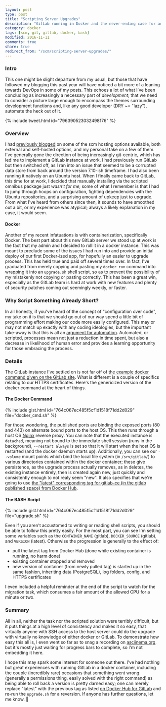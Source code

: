 ```yaml
---
layout: post
type: post
title: "Scripting Server Upgrades"
description: "GitLab running in Docker and the never-ending case for automation"
category: docker
tags: [scm, git, gitlab, docker, bash]
modified: 2016-11-11
comments: true
share: true
redirect_from: "/scm/scripting-server-upgrades/"
---
```


### Intro
This one might be slight departure from my usual, but those that have followed my blogging this past year will have noticed a bit more of a leaning towards DevOps in some of my posts. This echoes a lot of what I've been concluding as increasingly a necessary part of _development_; that we need to consider a picture large enough to encompass the themes surrounding development functions and, like any good developer (DRY ~= "lazy"), automate the heck out of it.

{% include tweet.html id="796390523032498176" %}

### Overview
I had [previously blogged](/scm/self-hosting-scm-server/) on some of the scm hosting options available, both external and self-hosted options, and my personal take on a few of them. I've generally gone the direction of being increasingly git-centric, which has led me to implement a GitLab instance at work. I had previously run GitLab but then switched off, as I ran into an issue that seemed to be a corrupted data store from back around the version 7.10-ish timeframe. I had also been running it natively on an Ubuntu host. When I finally came back to GitLab, this time for at work, I decided that manually installing via the scripted omnibus package just _wasn't for me_; some of what I remember is that I had to jump through hoops on configuration, fighting dependencies with the Ubuntu repositories, and a surprising amount of upkeep just to upgrade. From what I've heard from others since then, it sounds to have smoothed out a bit, or my experience was atypical; always a likely explanation in my case, it would seem.

#### Docker
Another of my recent infatuations is with containerization, specifically Docker. The best part about this new GitLab server we stood up at work is the fact that my admin and I decided to roll it in a docker instance. This was meant to preclude some of the issues I had run into and provide an initial deploy of our first Docker-ized app, for hopefully an easier to upgrade process. This has held true and paid off several times over. In fact, I've graduated from merely copying and pasting my `docker run` command into wrapping it into an `upgrade.sh` shell script, so as to prevent the possibility of my mistakenly not copying or pasting correctly. This has been a great win, especially as the GitLab team is hard at work with new features and plenty of security patches coming out seemingly weekly, or faster.

### Why Script Something Already Short?
In all honesty, if you've heard of the concept of "configuration over code", my take on it is that we should go out of our way spend a little bit of programming effort making our code more easily configured. This may or may not match up exactly with any coding ideologies, but the important take-away is that this is all an [argument for automation](https://medium.com/@kentcdodds/an-argument-for-automation-fce8394c14e2). Automated, or scripted, processes mean not just a reduction in time spent, but also a decrease in likelihood of human error and provides a learning opportunity for those embracing the process.

### Details
The GitLab instance I've settled on is not far off of [the example docker command given on the GitLab site](https://docs.gitlab.com/omnibus/docker/#run-the-image). What is different is a couple of specifics relating to our HTTPS certificates. Here's the genericized version of the docker command at the heart of things.

#### The Docker Command

{% include gist.html id="764c067ec485f5cf1d1518f71dd2d029" file="docker_cmd.sh" %}

For those wondering, the published ports are binding the exposed ports (80 and 443) on alternate bound ports to the host OS. This then runs through a host OS [Nginx](http://nginx.org/) reverse proxy. You can note that the executed instance is `--detached`, meaning not bound to the immediate shell session (runs in the background), `--restart always` is set so that it will start when the host OS is restarted (and the docker daemon starts up). Additionally, you can see our `--volume` mount points which bind the local file system (in `/srv/gitlab/`) to various directories contained within the docker container; these give persistence, as the upgrade process actually removes, as in deletes, the existing instance entirely, then is created again new, just quickly and consistently enough to not realy seem "new". It also specifies that we're going to use [the "latest" corresponding tag for gitlab-ce (in the gitlab published space) from Docker Hub](https://hub.docker.com/r/gitlab/gitlab-ce/).

#### The BASH Script

{% include gist.html id="764c067ec485f5cf1d1518f71dd2d029" file="upgrade.sh" %}

Even if you aren't accustomed to writing or reading shell scripts, you should be able to follow this pretty easily. For the most part, you can see I'm setting some variables such as the `CONTAINER_NAME` (gitlab), `DOCKER_SOURCE` (gitlab), and `VERSION` (latest). Otherwise the progression is generally to the effect of:

- pull the latest tag from Docker Hub (done while existing container is running, no harm done)
- existing container stopped and removed
- new version of container (from newly pulled tag) is started up in the same fashion, inheriting data (PostgreSQL), log folders, config, and HTTPS certificates

I even included a helpful reminder at the end of the script to watch for the migration task, which consumes a fair amount of the allowed CPU for a minute or two.

### Summary
All in all, neither the task nor the scripted solution were terribly difficult, but it puts things at a high level of consistency and makes it so easy, that virtually anyone with SSH access to the host server could do the upgrade with virtually no knowledge of either docker or GitLab. To demonstrate how easy this all is, I even went so far as to snag a recording on [asciinema.org](https://asciinema.org), but it's mostly just waiting for progress bars to complete, so I'm not embedding it here.

I hope this may spark some interest for someone out there. I've had nothing but great experiences with running GitLab in a docker container, including the couple (incredibly rare) occasions that something went wrong (generally a permissions thing, easily solved with the right command) as being able to roll back a version is pretty darned easy; one can merely replace "latest" with the previous tag as listed [on Docker Hub for GitLab](https://hub.docker.com/r/gitlab/gitlab-ce/tags/) and re-run the `upgrade.sh` for a reversion. If anyone has further questions, let me know. 🍻
